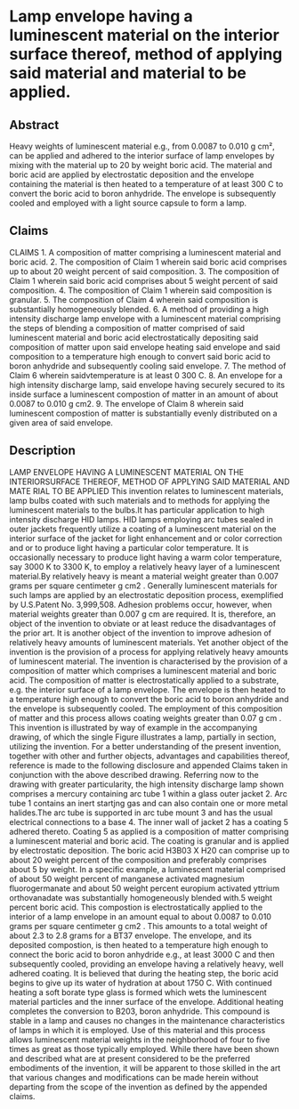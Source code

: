 # Lamp envelope having a luminescent material on the interior surface thereof, method of applying said material and material to be applied.

## Abstract
Heavy weights of luminescent material e.g., from 0.0087 to 0.010 g cm², can be applied and adhered to the interior surface of lamp envelopes by mixing with the material up to 20 by weight boric acid. The material and boric acid are applied by electrostatic deposition and the envelope containing the material is then heated to a temperature of at least 300 C to convert the boric acid to boron anhydride. The envelope is subsequently cooled and employed with a light source capsule to form a lamp.

## Claims
CLAIMS 1. A composition of matter comprising a luminescent material and boric acid. 2. The composition of Claim 1 wherein said boric acid comprises up to about 20 weight percent of said composition. 3. The composition of Claim 1 wherein said boric acid comprises about 5 weight percent of said composition. 4. The composition of Claim 1 wherein said composition is granular. 5. The composition of Claim 4 wherein said composition is substantially homogeneously blended. 6. A method of providing a high intensity discharge lamp envelope with a luminescent material comprising the steps of blending a composition of matter comprised of said luminescent material and boric acid electrostatically depositing said composition of matter upon said envelope heating said envelope and said composition to a temperature high enough to convert said boric acid to boron anhydride and subsequently cooling said envelope. 7. The method of Claim 6 wherein saidvtemperature is at least 0 300 C. 8. An envelope for a high intensity discharge lamp, said envelope having securely secured to its inside surface a luminescent compostion of matter in an amount of about 0.0087 to 0.010 g cm2. 9. The envelope of Claim 8 wherein said luminescent compostion of matter is substantially evenly distributed on a given area of said envelope.

## Description
LAMP ENVELOPE HAVING A LUMINESCENT MATERIAL ON THE INTERIORSURFACE THEREOF, METHOD OF APPLYING SAID MATERIAL AND MATE RIAL TO BE APPLIED This invention relates to luminescent materials, lamp bulbs coated with such materials and to methods for applying the luminescent materials to the bulbs.It has particular application to high intensity discharge HID lamps. HID lamps employing arc tubes sealed in outer jackets frequently utilize a coating of a luminescent material on the interior surface of the jacket for light enhancement and or color correction and or to produce light having a particular color temperature. It is occasionally necessary to produce light having a warm color temperature, say 3000 K to 3300 K, to employ a relatively heavy layer of a luminescent material.By relatively heavy is meant a material weight greater than 0.007 grams per square centimeter g cm2 . Generally luminescent materials for such lamps are applied by an electrostatic deposition process, exemplified by U.S.Patent No. 3,999,508. Adhesion problems occur, however, when material weights greater than 0.007 g cm are required. It is, therefore, an object of the invention to obviate or at least reduce the disadvantages of the prior art. It is another object of the invention to improve adhesion of relatively heavy amounts of luminescent materials. Yet another object of the invention is the provision of a process for applying relatively heavy amounts of luminescent material. The invention is characterised by the provision of a composition of matter which comprises a luminescent material and boric acid. The composition of matter is electrostatically applied to a substrate, e.g. the interior surface of a lamp envelope. The envelope is then heated to a temperature high enough to convert the boric acid to boron anhydride and the envelope is subsequently cooled. The employment of this composition of matter and this process allows coating weights greater than 0.07 g cm . This invention is illustrated by way of example in the accompanying drawing, of which the single Figure illustrates a lamp, partially in section, utilizing the invention. For a better understanding of the present invention, together with other and further objects, advantages and capabilities thereof, reference is made to the following disclosure and appended Claims taken in conjunction with the above described drawing. Referring now to the drawing with greater particularity, the high intensity discharge lamp shown comprises a mercury containing arc tube 1 within a glass outer jacket 2. Arc tube 1 contains an inert startjng gas and can also contain one or more metal halides.The arc tube is supported in arc tube mount 3 and has the usual electrical connections to a base 4. The inner wall of jacket 2 has a coating 5 adhered thereto. Coating 5 as applied is a composition of matter comprising a luminescent material and boric acid. The coating is granular and is applied by electrostatic deposition. The boric acid H3B03 X H20 can comprise up to about 20 weight percent of the composition and preferably comprises about 5 by weight. In a specific example, a luminescent material comprised of about 50 weight percent of manganese activated magnesium fluorogermanate and about 50 weight percent europium activated yttrium orthovanadate was substantially homogeneously blended with.5 weight percent boric acid. This compostion is electrostatically applied to the interior of a lamp envelope in an amount equal to about 0.0087 to 0.010 grams per square centimeter g cm2 . This amounts to a total weight of about 2.3 to 2.8 grams for a BT37 envelope. The envelope, and its deposited compostion, is then heated to a temperature high enough to connect the boric acid to boron anhydride e.g., at least 3000 C and then subsequently cooled, providing an envelope having a relatively heavy, well adhered coating. It is believed that during the heating step, the boric acid begins to give up its water of hydration at about 1750 C. With continued heating a soft borate type glass is formed which wets the luminescent material particles and the inner surface of the envelope. Additional heating completes the conversion to B203, boron anhydride. This compound is stable in a lamp and causes no changes in the maintenance characteristics of lamps in which it is employed. Use of this material and this process allows luminescent material weights in the neighborhood of four to five times as great as those typically employed. While there have been shown and described what are at present considered to be the preferred embodiments of the invention, it will be apparent to those skilled in the art that various changes and modifications can be made herein without departing from the scope of the invention as defined by the appended claims.